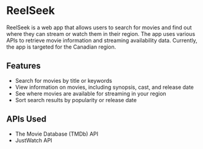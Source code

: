 # ReelSeek

ReelSeek is a web app that allows users to search for movies and find out where they can stream or watch them in their region. The app uses various APIs to retrieve movie information and streaming availability data. Currently, the app is targeted for the Canadian region.

## Features

- Search for movies by title or keywords
- View information on movies, including synopsis, cast, and release date
- See where movies are available for streaming in your region
- Sort search results by popularity or release date

## APIs Used

- The Movie Database (TMDb) API
- JustWatch API
